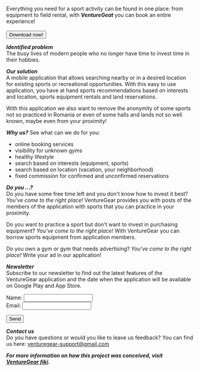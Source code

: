 Everything you need for a sport activity can be found in one place: from equipment to field rental, with ***VentureGeat*** you can book an entire experience!<br><br>
<button type="button" onclick="downloadFcn()">Download now!</button> 

***Identified problem***<br>
The busy lives of modern people who no longer have time to invest time in their hobbies.

***Our solution***<br>
A mobile application that allows searching nearby or in a desired location for existing sports or recreational opportunities. With this easy to use application, you have at hand sports recommendations based on interests and location, sports equipment rentals and land reservations.

With this application we also want to remove the anonymity of some sports not so practiced in Romania or even of some halls and lands not so well known, maybe even from your proximity!

***Why us?*** See what can we do for you: 
- online booking services
- visibility for unknown gyms
- healthy lifestyle
- search based on interests (equipment, sports)
- search based on location (vacation, your neighborhood)
- fixed commission for confirmed and unconfirmed reservations

***Do you ...?***<br>
Do you have some free time left and you don't know how to invest it best? 
<i>You've come to the right place!</i> VentureGear provides you with posts of the members of the application with sports that you can practice in your proximity.

Do you want to practice a sport but don't want to invest in purchasing equipment? 
<i>You've come to the right place!</i> With VentureGear you can borrow sports equipment from application members.

Do you own a gym or gym that needs advertising? 
<i>You've come to the right place!</i> Write your ad in our application!

***Newsletter***<br>
Subscribe to our newsletter to find out the latest features of the VentureGear application and the date when the application will be available on Google Play and  App Store.
<form>
  <label for="name">Name: </label>
  <input type="text" id="name" name="name"><br>
  <label for="email">Email:  </label>
  <input type="text" id="email" name="email"><br>
</form>
<button type="button" onclick="sumbitFcn()">Send</button>

***Contact us***<br>
Do you have questions or would you like to leave us feedback?
You can find us here: [venturegear-support@gmail.com](mailto:caloianu.georgiana97@gmail.com)

***For more information on how this project was conceived, visit [VentureGear fiki](https://website128658.nicepage.io/VentureGear.html).***

<script>
  
  let downloadFcn = function() {
    alert("Not available yet! Please complete newsletter :) Have a great day!");
   }
   
  let submitFcn = function() {
    alert("Congrats! You will now receive neswletters from us!")
  }

</script>
